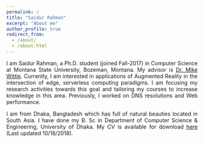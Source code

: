 ```yaml
---
permalink: /
title: "Saidur Rahman"
excerpt: "About me"
author_profile: true
redirect_from:
  - /about/
  - /about.html
---
```

<html>
<script>
function getAge() {

    function isLeap(year) {
        return year % 4 == 0 && (year % 100 != 0 || year % 400 == 0);
    }
    var birthDate = new Date(2017, 8, 27);
    var now = new Date(),
        age = now.getFullYear() - birthDate.getFullYear(),
        doyNow = now.getDoY(),
        doyBirth = birthDate.getDoY();

    // normalize day-of-year in leap years
    if (isLeap(now.getFullYear()) && doyNow > 58 && doyBirth > 59)
        doyNow--;

    if (isLeap(birthDate.getFullYear()) && doyNow > 58 && doyBirth > 59)
        doyBirth--;

    if (doyNow <= doyBirth)
        age--;  // birthday not yet passed this year, so -1
    if(age>2)
    {
      document.write(age+"rd");
    }
    else
    {
      document.write(age+"nd");      
    }
}


</script>
<body>
<p align="justify">I am Saidur Rahman, a Ph.D. student (joined Fall-2017) in Computer Science at Montana State University, Bozeman, Montana. My advisor is <a href="https://www.cs.montana.edu/mwittie/">Dr. Mike Wittie</a>. Currently, I am interested in applications of Augmented Reality in the intersection of edge, serverless computing paradigms. I am focusing my research activities towards this goal and tailoring my courses to increase knowledge in this area. Previously, I worked on DNS resolutions and Web performance.</p>

<p align="justify">I am from Dhaka, Bangladesh which has full of natural beauties located in South Asia. I have done my B. Sc in Department of Computer Science & Engineering, University of Dhaka. My CV is available for download <a href="https://drive.google.com/open?id=1P2sh8vJzxCewPUvkCodSXcHtJ49Y0gBL">here</a> (Last updated 10/18/2018).</p>
</body>
</html>

